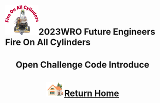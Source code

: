 ![LOGO](../../../other/img/logo.png)2023WRO Future Engineers Fire On All Cylinders  
====
# <div align="center">Open Challenge Code Introduce</div> 


# <div align="center">![HOME](../../../other/img/Home.png)[Return Home](../../../)</div>  
